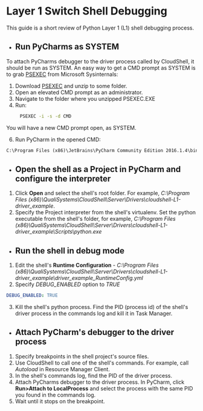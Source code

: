 # Layer 1 Switch Shell Debugging

This guide is a short review of Python Layer 1 (L1) shell debugging process.


* ## Run PyCharms as SYSTEM
To attach PyCharms debugger to the driver process called by CloudShell, it should be run as SYSTEM.
An easy way to get a CMD prompt as SYSTEM is to grab [PSEXEC](https://docs.microsoft.com/en-us/sysinternals/downloads/psexec) from Microsoft Sysinternals:

1. Download [PSEXEC](https://docs.microsoft.com/en-us/sysinternals/downloads/psexec) and unzip to some folder.
2. Open an elevated CMD prompt as an administrator.
3. Navigate to the folder where you unzipped PSEXEC.EXE
4. Run:
```cmd
     PSEXEC -i -s -d CMD
```
You will have a new CMD prompt open, as SYSTEM.

6. Run PyCharm in the opened CMD:
```cmd
C:\Program Files (x86)\JetBrains\PyCharm Community Edition 2016.1.4\bin\pycharm.exe
```

* ## Open the shell as a Project in PyCharm and configure the interpreter 
1. Click **Open** and select the shell's root folder. For example, *C:\Program Files (x86)\QualiSystems\CloudShell\Server\Drivers\cloudshell-L1-driver_example*.
2. Specify the Project interpreter from the shell's virtualenv. Set the python executable from the shell's folder, for example, *C:\Program Files (x86)\QualiSystems\CloudShell\Server\Drivers\cloudshell-L1-driver_example\Scripts\python.exe*


* ## Run the shell in debug mode
1. Edit the shell's **Runtime Configuration** - *C:\Program Files (x86)\QualiSystems\CloudShell\Server\Drivers\cloudshell-L1-driver_example\driver_example_RuntimeConfig.yml*
2. Specify *DEBUG_ENABLED* option to *TRUE*
```yaml
DEBUG_ENABLED: TRUE
```
3. Kill the shell's python process. Find the PID (process id) of the shell's driver process in the commands log and kill it in Task Manager.

* ## Attach PyCharm's debugger to the driver process
1. Specify breakpoints in the shell project's source files.
2. Use CloudShell to call one of the shell's commands. For example, call *Autoload* in Resource Manager Client. 
3. In the shell's commands log, find the PID of the driver process.
4. Attach PyCharms debugger to the driver process. In PyCharm, click **Run>Attach to LocalProcess** and select the process with the same PID you found in the commands log.
5. Wait until it stops on the breakpoint.
